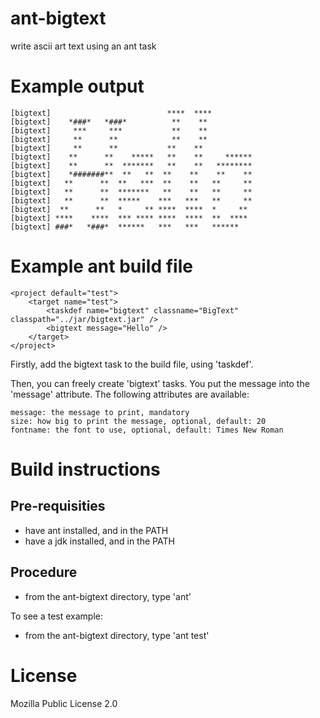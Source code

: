 ant-bigtext
===========

write ascii art text using an ant task

Example output
==============

	[bigtext]                          ****  ****
	[bigtext]    *###*   *###*          **    **
	[bigtext]     ***     ***           **    **
	[bigtext]     **      **            **    **
	[bigtext]     **      **           **    **
	[bigtext]    **      **    *****   **    **     ******
	[bigtext]    **      **  *******   **    **   ********
	[bigtext]    *#######**  **   **  **    **    **    **
	[bigtext]   **      **  **   ***  **    **   **     **
	[bigtext]   **      **  *******   **    **   **     **
	[bigtext]   **      **  *****    ***   ***   **     **
	[bigtext]  **      **   *     ** ****  ****  *     **
	[bigtext] ****    ****  *** **** ****  ****  **  ****
	[bigtext] ###*   *###*  ******   ***   ***   ******

Example ant build file
======================

	<project default="test">
		<target name="test">
			<taskdef name="bigtext" classname="BigText" classpath="../jar/bigtext.jar" />
			<bigtext message="Hello" />
		</target>
	</project>

Firstly, add the bigtext task to the build file, using 'taskdef'.

Then, you can freely create 'bigtext' tasks.  You put the message into the 'message' attribute.  The following attributes are available:

	message: the message to print, mandatory
	size: how big to print the message, optional, default: 20
	fontname: the font to use, optional, default: Times New Roman

Build instructions
==================

Pre-requisities
---------------

 * have ant installed, and in the PATH
 * have a jdk installed, and in the PATH

Procedure
---------

 * from the ant-bigtext directory, type 'ant'
 
 To see a test example:
 
 * from the ant-bigtext directory, type 'ant test'
 
License
=======

Mozilla Public License 2.0
